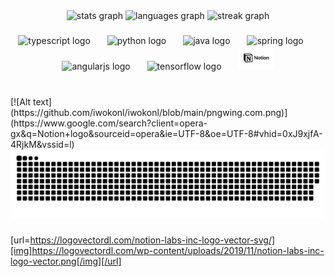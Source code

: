 <div align="center">
  <img src="https://github-readme-stats.vercel.app/api?username=iwokonl&hide_title=true&hide_rank=true&show_icons=true&include_all_commits=true&count_private=true&disable_animations=false&theme=dracula&locale=en&hide_border=true" height="150" alt="stats graph"  />
  <img src="https://github-readme-stats.vercel.app/api/top-langs?username=iwokonl&locale=en&hide_title=true&layout=compact&card_width=320&langs_count=5&theme=dracula&hide_border=true" height="150" alt="languages graph"  />
  <img src="https://streak-stats.demolab.com?user=iwokonl&locale=en&mode=daily&theme=dracula&hide_border=true&border_radius=5" height="150" alt="streak graph"  />
</div>

###

<div align="center">
  <img src="https://skillicons.dev/icons?i=ts" height="38" alt="typescript logo"  />
  <img width="19" />
  <img src="https://skillicons.dev/icons?i=py" height="38" alt="python logo"  />
  <img width="19" />
  <img src="https://skillicons.dev/icons?i=java" height="38" alt="java logo"  />
  <img width="19" />
  <img src="https://skillicons.dev/icons?i=spring" height="38" alt="spring logo"  />
  <img width="19" />
  <img src="https://skillicons.dev/icons?i=angular" height="38" alt="angularjs logo"  />
  <img width="19" />
  <img src="https://skillicons.dev/icons?i=tensorflow" height="38" alt="tensorflow logo"  />
  <img width="19" />
  <img src="https://raw.githubusercontent.com/iwokonl/iwokonl/10b39321ce5da0f4f974349c89d9ab8eacdc974a/Notion.svg" height="38" alt="tensorflow logo"  />
</div>

###

<br clear="both">
[![Alt text](https://github.com/iwokonl/iwokonl/blob/main/pngwing.com.png)](https://www.google.com/search?client=opera-gx&q=Notion+logo&sourceid=opera&ie=UTF-8&oe=UTF-8#vhid=0xJ9xjfA-4RjkM&vssid=l)

<img src="https://raw.githubusercontent.com/iwokonl/iwokonl/output/snake.svg" alt="Snake animation" />

###
[url=https://logovectordl.com/notion-labs-inc-logo-vector-svg/][img]https://logovectordl.com/wp-content/uploads/2019/11/notion-labs-inc-logo-vector.png[/img][/url]
